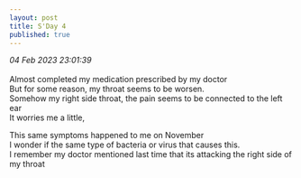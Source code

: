 ```yaml
---
layout: post
title: S'Day 4
published: true
---
```

_04 Feb 2023 23:01:39_
<br>
<br>
Almost completed my medication prescribed by my doctor
<br>
But for some reason, my throat seems to be worsen.
<br>
Somehow my right side throat, the pain seems to be connected to the left ear
<br>
It worries me a little,
<br>
<!--more-->
This same symptoms happened to me on November
<br>
I wonder if the same type of bacteria or virus that causes this.
<br>
I remember my doctor mentioned last time that its attacking the right side of my throat
